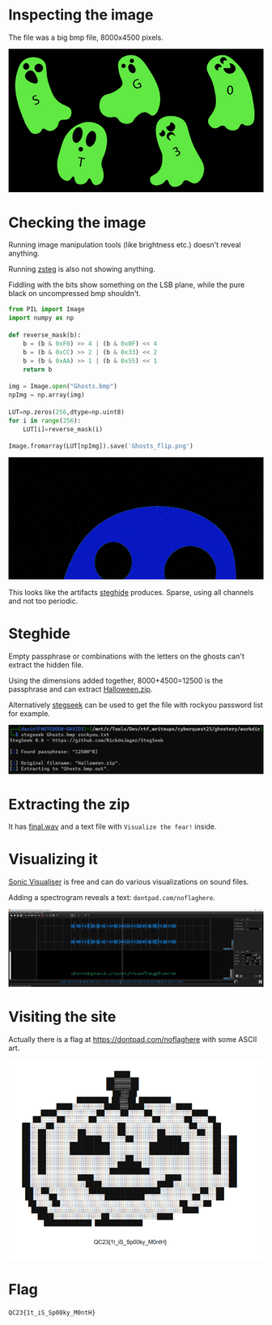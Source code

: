 # Inspecting the image

The file was a big bmp file, 8000x4500 pixels.

![](screenshots/1.png)

# Checking the image

Running image manipulation tools (like brightness etc.) doesn't reveal anything.

Running [zsteg](https://github.com/zed-0xff/zsteg) is also not showing anything.

Fiddling with the bits show something on the LSB plane, while the pure black on uncompressed bmp shouldn't.

```python
from PIL import Image 
import numpy as np

def reverse_mask(b):
    b = (b & 0xF0) >> 4 | (b & 0x0F) << 4
    b = (b & 0xCC) >> 2 | (b & 0x33) << 2
    b = (b & 0xAA) >> 1 | (b & 0x55) << 1
    return b
  
img = Image.open("Ghosts.bmp")  
npImg = np.array(img)

LUT=np.zeros(256,dtype=np.uint8)
for i in range(256):
    LUT[i]=reverse_mask(i)

Image.fromarray(LUT[npImg]).save('Ghosts_flip.png')
```

![](screenshots/2.png)

This looks like the artifacts [steghide](https://steghide.sourceforge.net/) produces. Sparse, using all channels and not too periodic.

# Steghide

Empty passphrase or combinations with the letters on the ghosts can't extract the hidden file.

Using the dimensions added together, 8000+4500=12500 is the passphrase and can extract [Halloween.zip](workdir/Halloween.zip).

Alternatively [stegseek](https://github.com/RickdeJager/StegSeek) can be used to get the file with rockyou password list for example.

![](screenshots/3.png)

# Extracting the zip

It has [final.wav](workdir/final.wav) and a text file with `Visualize the fear!` inside.

# Visualizing it

[Sonic Visualiser](https://www.sonicvisualiser.org/) is free and can do various visualizations on sound files.

Adding a spectrogram reveals a text: `dontpad.com/noflaghere`.

![](screenshots/4.png)

# Visiting the site

Actually there is a flag at <https://dontpad.com/noflaghere> with some ASCII art.

![](screenshots/5.png)

# Flag
`QC23{1t_iS_Sp00ky_M0ntH}`